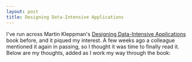 ```yaml
---
layout: post
title: Designing Data-Intensive Applications
---
```


I've run across Martin Kleppman's [Designing Data-Intensive Applications](https://dataintensive.net/) book before, and it piqued my interest. A few weeks ago a colleague mentioned it again in passing, so I thought it was time to finally read it. Below are my thoughts, added as I work my way through the book:

